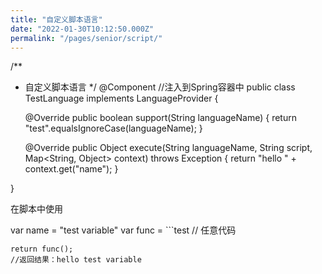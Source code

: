 ```yaml
---
title: "自定义脚本语言"
date: "2022-01-30T10:12:50.000Z"
permalink: "/pages/senior/script/"
---
```

/**
 * 自定义脚本语言
 */
@Component  //注入到Spring容器中
public class TestLanguage implements LanguageProvider {

	@Override
	public boolean support(String languageName) {
		return "test".equalsIgnoreCase(languageName);
	}

	@Override
	public Object execute(String languageName, String script, Map<String, Object> context) throws Exception {
		return "hello " + context.get("name");
	}

}


在脚本中使用

var name = "test variable"
var func = ```test
 // 任意代码
```;
return func();
//返回结果：hello test variable

